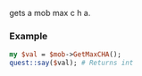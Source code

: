 gets a mob max c h a.
### Example

```perl
my $val = $mob->GetMaxCHA();
quest::say($val); # Returns int
```